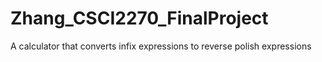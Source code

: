 # Zhang_CSCI2270_FinalProject
A calculator that converts infix expressions to reverse polish expressions
